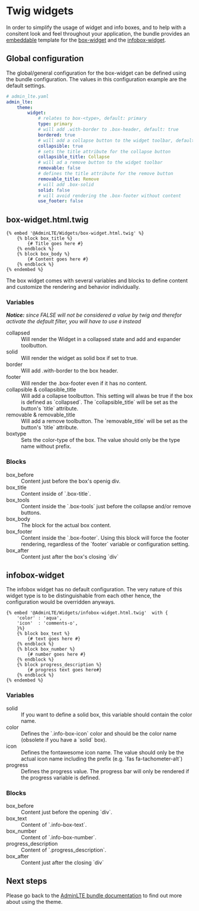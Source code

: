 # Twig widgets

In order to simplify the usage of widget and info boxes, and to help with a consitent look and feel throughout your application, 
the bundle provides an [embeddable][3] template for the [box-widget][1] and the [infobox-widget][2]. 

## Global configuration
The global/general configuration for the box-widget can be defined using the bundle configuration. 
The values in this configuration example are the default settings. 

```yaml
# admin_lte.yaml
admin_lte:
    theme:
        widget:
            # relates to box-<type>, default: primary
            type: primary 
            # will add .with-border to .box-header, default: true
            bordered: true
            # will add a collapse button to the widget toolbar, default: true
            collapsible: true
            # sets the title attribute for the collapse button
            collapsible_title: Collapse
            # will ad a remove button to the widget toolbar
            removable: false
            # defines the title attribute for the remove button
            removable_title: Remove
            # will add .box-solid 
            solid: false
            # will avoid rendering the .box-footer without content
            use_footer: false
```

## box-widget.html.twig

```twig
{% embed '@AdminLTE/Widgets/box-widget.html.twig' %}
    {% block box_title %}
        {# Title goes here #}
    {% endblock %}
    {% block box_body %}
        {# Content goes here #}
    {% endblock %}
{% endembed %}
```

The box widget comes with several variables and blocks to define content and customize the rendering and behavior individually. 

### Variables
_**Notice:** since FALSE will not be considered a value by twig and therefor activate the default filter, you will have to use `0` instead_ 
<dl>
<dt>collapsed
<dd>Will render the Widget in a collapsed state and add and expander toolbutton. 

<dt>solid
<dd>Will render the widget as solid box if set to true. 

<dt>border
<dd>Will add .with-border to the box header. 

<dt>footer
<dd>Will render the .box-footer even if it has no content.

<dt>collapsible & collapsible_title
<dd>Will add a collapse toolbutton. This setting will alwas be true if the box is defined as `collapsed`. The `collapsible_title` will be set as the button's `title` attribute.

<dt>removable & removable_title
<dd>Will add a remove toolbutton. The `removable_title` will be set as the button's `title` attribute. 

<dt>boxtype
<dd>Sets the color-type of the box. The value should only be the type name without prefix. 
</dl>

### Blocks

<dl>

<dt>box_before
<dd>Content just before the box's openig div. 

<dt>box_title
<dd>Content inside of `.box-title`. 

<dt>box_tools
<dd>Content inside the `.box-tools` just before the collapse and/or remove buttons. 

<dt>box_body
<dd>The block for the actual box content. 

<dt>box_footer
<dd>Content inside the `.box-footer`. Using this block will force the footer rendering, regardless of the `footer` variable or configuration setting. 

<dt>box_after
<dd>Content just after the box's closing `div`

</dl>

## infobox-widget
The infobox widget has no default configuration. The very nature of this widget type is to be distinguishable from each other hence, the configuration would be overridden anyways.
```twig
{% embed '@AdminLTE/Widgets/infobox-widget.html.twig'  with {
    'color' : 'aqua',
    'icon'  : 'comments-o',
    }%}
    {% block box_text %}
        {# text goes here #}
    {% endblock %}
    {% block box_number %}
        {# number goes here #}
    {% endblock %}
    {% block progress_description %}
        {# progress text goes here#}
    {% endblock %}
{% endembed %}

```
### Variables
<dl>

<dt>solid
<dd>If you want to define a solid box, this variable should contain the color name. 

<dt>color
<dd>Defines the `.info-box-icon` color and should be the color name (obsolete if you have a `solid` box).

<dt>icon
<dd>Defines the fontawesome icon name. The value should only be the actual icon name including the prefix (e.g. `fas fa-tachometer-alt`) 

<dt>progress
<dd>Defines the progress value. The progress bar will only be rendered if the progress variable is defined. 

</dl>

### Blocks
<dl>

<dt>box_before
<dd>Content just before the opening `div`.

<dt>box_text
<dd>Content of `.info-box-text`. 

<dt>box_number
<dd>Content of `.info-box-number`.

<dt>progress_description
<dd>Content of `.progress_description`. 

<dt>box_after
<dd>Content just after the closing `div`


</dl>

## Next steps

Please go back to the [AdminLTE bundle documentation](README.md) to find out more about using the theme.

[1]: https://almsaeedstudio.com/themes/AdminLTE/documentation/index.html#component-box
[2]: https://almsaeedstudio.com/themes/AdminLTE/documentation/index.html#component-info-box
[3]: http://twig.sensiolabs.org/doc/tags/embed.html